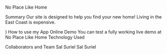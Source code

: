 No Place Like Home
 
Summary
Our site is designed to help you find your new home! Living in the East Coast is expensive. 

)
How to use my App
Online Demo
You can test a fully working live demo at
No Place Like Home
Technology Used
   
Collaborators and Team
Sal Suriel
Sal Suriel
